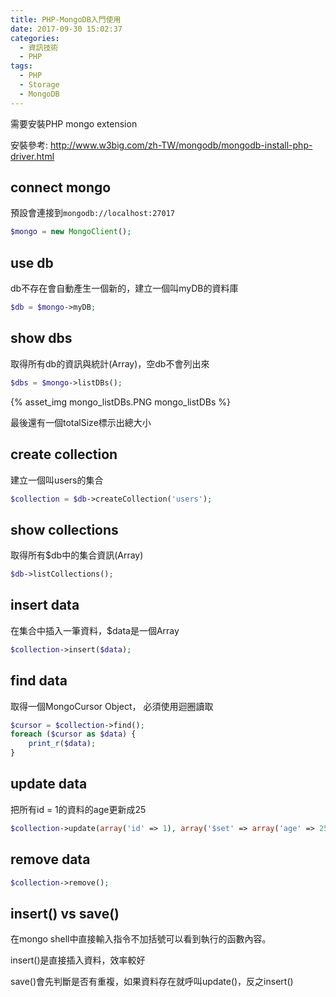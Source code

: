 ```yaml
---
title: PHP-MongoDB入門使用
date: 2017-09-30 15:02:37
categories:
  - 資訊技術
  - PHP
tags:
  - PHP
  - Storage
  - MongoDB
---
```


需要安裝PHP mongo extension

安裝參考: <http://www.w3big.com/zh-TW/mongodb/mongodb-install-php-driver.html>

<!--more-->

## connect mongo

預設會連接到`mongodb://localhost:27017`

```PHP
$mongo = new MongoClient();
```

## use db

db不存在會自動產生一個新的，建立一個叫myDB的資料庫

```PHP
$db = $mongo->myDB;
```

## show dbs

取得所有db的資訊與統計(Array)，空db不會列出來

```PHP
$dbs = $mongo->listDBs();
```

{% asset_img mongo_listDBs.PNG mongo_listDBs %}

最後還有一個totalSize標示出總大小

## create collection

建立一個叫users的集合

```PHP
$collection = $db->createCollection('users');
```

## show collections

取得所有$db中的集合資訊(Array)

```PHP
$db->listCollections();
```

## insert data

在集合中插入一筆資料，$data是一個Array

```PHP
$collection->insert($data);
```

## find data

取得一個MongoCursor Object，
必須使用迴圈讀取

```PHP
$cursor = $collection->find();
foreach ($cursor as $data) {
    print_r($data);
}
```

## update data

把所有id = 1的資料的age更新成25

```PHP
$collection->update(array('id' => 1), array('$set' => array('age' => 25)));
```

## remove data

```PHP
$collection->remove();
```

## insert() vs save()

在mongo shell中直接輸入指令不加括號可以看到執行的函數內容。

insert()是直接插入資料，效率較好

save()會先判斷是否有重複，如果資料存在就呼叫update()，反之insert()
